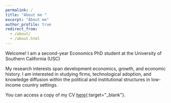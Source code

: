 ```yaml
---
permalink: /
title: "About me "
excerpt: "About me"
author_profile: true
redirect_from: 
  - /about/
  - /about.html
---
```


Welcome! I am a second-year Economics PhD student at the University of Southern California (USC)

My research interests span development economics, growth, and economic history. I am interested in studying firms, technological adoption, and knowledge diffusion within the political and institutional structures in low-income country settings.

You can access a copy of my CV [here](/files/pdf/arujshukla-cv.pdf){:target="_blank"}.
